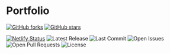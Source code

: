 # Portfolio
 [![GitHub forks](https://img.shields.io/github/forks/anky209e/portfolio?style=plastic)](https://github.com/anky209e/portfolio/network) [![GitHub stars](https://img.shields.io/github/stars/anky209e/portfolio?style=plastic)](https://github.com/anky209e/portfolio/stargazers)

[![Netlify Status](https://api.netlify.com/api/v1/badges/0a76b59f-67be-47da-bd3b-c8c26214e967/deploy-status)](https://app.netlify.com/sites/anky209e/deploys)
![Latest Release](https://img.shields.io/github/v/release/anky209e/portfolio?include_prereleases)
![Last Commit](https://img.shields.io/github/last-commit/anky209e/portfolio)
![Open Issues](https://img.shields.io/github/issues/anky209e/portfolio?color=important)
![Open Pull Requests](https://img.shields.io/github/issues-pr/anky209e/portfolio?color=yellowgreen)
![License](https://img.shields.io/github/license/anky209e/portfolio)

